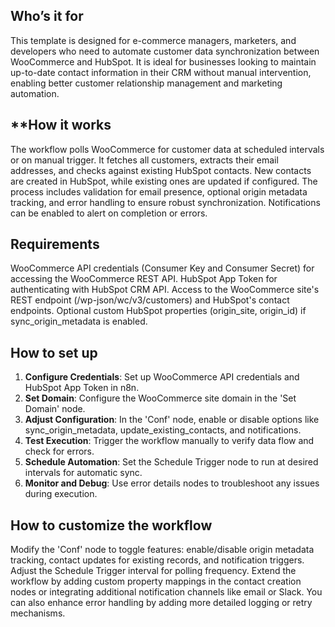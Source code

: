 ## **Who’s it for**

This template is designed for e-commerce managers, marketers, and developers who need to automate customer data synchronization between WooCommerce and HubSpot. It is ideal for businesses looking to maintain up-to-date contact information in their CRM without manual intervention, enabling better customer relationship management and marketing automation.

## **How it works

The workflow polls WooCommerce for customer data at scheduled intervals or on manual trigger. It fetches all customers, extracts their email addresses, and checks against existing HubSpot contacts. New contacts are created in HubSpot, while existing ones are updated if configured. The process includes validation for email presence, optional origin metadata tracking, and error handling to ensure robust synchronization. Notifications can be enabled to alert on completion or errors.

## **Requirements**

WooCommerce API credentials (Consumer Key and Consumer Secret) for accessing the WooCommerce REST API. HubSpot App Token for authenticating with HubSpot CRM API. Access to the WooCommerce site's REST endpoint (/wp-json/wc/v3/customers) and HubSpot's contact endpoints. Optional custom HubSpot properties (origin_site, origin_id) if sync_origin_metadata is enabled.

## **How to set up**

1. **Configure Credentials**: Set up WooCommerce API credentials and HubSpot App Token in n8n.
2. **Set Domain**: Configure the WooCommerce site domain in the 'Set Domain' node.
3. **Adjust Configuration**: In the 'Conf' node, enable or disable options like sync_origin_metadata, update_existing_contacts, and notifications.
4. **Test Execution**: Trigger the workflow manually to verify data flow and check for errors.
5. **Schedule Automation**: Set the Schedule Trigger node to run at desired intervals for automatic sync.
6. **Monitor and Debug**: Use error details nodes to troubleshoot any issues during execution.

## **How to customize the workflow**

Modify the 'Conf' node to toggle features: enable/disable origin metadata tracking, contact updates for existing records, and notification triggers. Adjust the Schedule Trigger interval for polling frequency. Extend the workflow by adding custom property mappings in the contact creation nodes or integrating additional notification channels like email or Slack. You can also enhance error handling by adding more detailed logging or retry mechanisms.